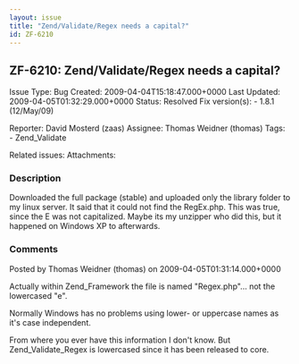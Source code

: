 ```yaml
---
layout: issue
title: "Zend/Validate/Regex needs a capital?"
id: ZF-6210
---
```


ZF-6210: Zend/Validate/Regex needs a capital?
---------------------------------------------

 Issue Type: Bug Created: 2009-04-04T15:18:47.000+0000 Last Updated: 2009-04-05T01:32:29.000+0000 Status: Resolved Fix version(s): - 1.8.1 (12/May/09)
 
 Reporter:  David Mosterd (zaas)  Assignee:  Thomas Weidner (thomas)  Tags: - Zend\_Validate
 
 Related issues: 
 Attachments: 
### Description

Downloaded the full package (stable) and uploaded only the library folder to my linux server. It said that it could not find the RegEx.php. This was true, since the E was not capitalized. Maybe its my unzipper who did this, but it happened on Windows XP to afterwards.

 

 

### Comments

Posted by Thomas Weidner (thomas) on 2009-04-05T01:31:14.000+0000

Actually within Zend\_Framework the file is named "Regex.php"... not the lowercased "e".

Normally Windows has no problems using lower- or uppercase names as it's case independent.

From where you ever have this information I don't know. But Zend\_Validate\_Regex is lowercased since it has been released to core.

 

 